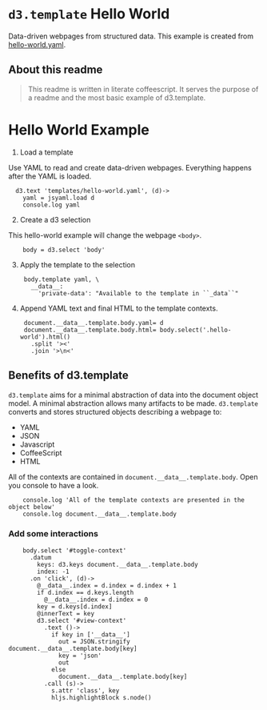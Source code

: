 # ``d3.template`` Hello World

Data-driven webpages from structured data.  This example is created from [hello-world.yaml](templates/hello-world.yaml).

## About this readme

> This readme is written in literate coffeescript.  It serves the purpose of a readme 
and the most basic example of d3.template.

# Hello World Example

1. Load a template

  Use YAML to read and create data-driven webpages.  Everything happens after the YAML is loaded.
      
      d3.text 'templates/hello-world.yaml', (d)->
        yaml = jsyaml.load d
        console.log yaml

2. Create a d3 selection

  This hello-world example will change the webpage ``<body>``.
    
        body = d3.select 'body'
  
3. Apply the template to the selection

        body.template yaml, \
          __data__: 
            'private-data': "Available to the template in ``_data``"
        
4. Append YAML text and final HTML to the template contexts.
        
        document.__data__.template.body.yaml= d
        document.__data__.template.body.html= body.select('.hello-world').html()
          .split '><'
          .join '>\n<'
          
          
## Benefits of d3.template

``d3.template`` aims for a minimal abstraction of data into the document object model.  A minimal abstraction
allows many artifacts to be made.  ``d3.template`` converts and stores structured objects describing a webpage to:

* YAML
* JSON
* Javascript
* CoffeeScript
* HTML

All of the contexts are contained in ``document.__data__.template.body``.  Open you console to have a look.

        console.log 'All of the template contexts are presented in the object below'
        console.log document.__data__.template.body

### Add some interactions

        body.select '#toggle-context'
          .datum 
            keys: d3.keys document.__data__.template.body
            index: -1
          .on 'click', (d)->
            @__data__.index = d.index = d.index + 1
            if d.index == d.keys.length
              @__data__.index = d.index = 0
            key = d.keys[d.index]
            @innerText = key
            d3.select '#view-context'
              .text ()->
                if key in ['__data__']
                  out = JSON.stringify document.__data__.template.body[key]
                  key = 'json'
                  out 
                else
                  document.__data__.template.body[key]
              .call (s)-> 
                s.attr 'class', key
                hljs.highlightBlock s.node()
                
            
        
    
